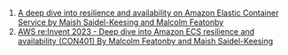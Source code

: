 
1. [A deep dive into resilience and availability on Amazon Elastic Container Service by Maish Saidel-Keesing and Malcolm Featonby](https://aws.amazon.com/blogs/containers/a-deep-dive-into-resilience-and-availability-on-amazon-elastic-container-service/)
1. [AWS re:Invent 2023 - Deep dive into Amazon ECS resilience and availability (CON401) By Malcolm Featonby and Maish Saidel-Keesing](https://www.youtube.com/watch?v=C7HUkG_tu90)